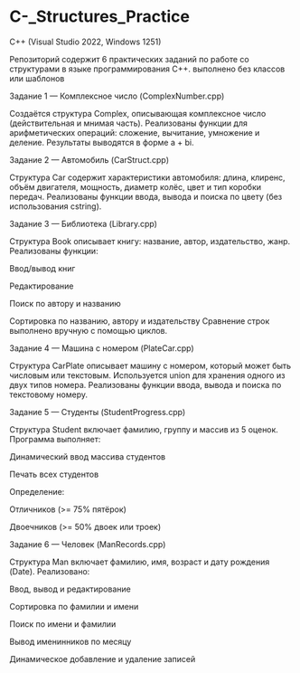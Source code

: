 # C-_Structures_Practice 

C++ (Visual Studio 2022, Windows 1251)

Репозиторий содержит 6 практических заданий по работе со структурами в языке программирования C++. выполнено без классов или шаблонов 

Задание 1 — Комплексное число (ComplexNumber.cpp)

Создаётся структура Complex, описывающая комплексное число (действительная и мнимая часть). Реализованы функции для арифметических операций: сложение, вычитание, умножение и деление. Результаты выводятся в форме a + bi.

Задание 2 — Автомобиль (CarStruct.cpp)

Структура Car содержит характеристики автомобиля: длина, клиренс, объём двигателя, мощность, диаметр колёс, цвет и тип коробки передач. Реализованы функции ввода, вывода и поиска по цвету (без использования cstring).

Задание 3 — Библиотека (Library.cpp)

Структура Book описывает книгу: название, автор, издательство, жанр. Реализованы функции:

Ввод/вывод книг

Редактирование

Поиск по автору и названию

Сортировка по названию, автору и издательству
Сравнение строк выполнено вручную с помощью циклов.

Задание 4 — Машина с номером (PlateCar.cpp)

Структура CarPlate описывает машину с номером, который может быть числовым или текстовым. Используется union для хранения одного из двух типов номера. Реализованы функции ввода, вывода и поиска по текстовому номеру.

Задание 5 — Студенты (StudentProgress.cpp)

Структура Student включает фамилию, группу и массив из 5 оценок. Программа выполняет:

Динамический ввод массива студентов

Печать всех студентов

Определение:

Отличников (>= 75% пятёрок)

Двоечников (>= 50% двоек или троек)

Задание 6 — Человек (ManRecords.cpp)

Структура Man включает фамилию, имя, возраст и дату рождения (Date). Реализовано:

Ввод, вывод и редактирование

Сортировка по фамилии и имени

Поиск по имени и фамилии

Вывод именинников по месяцу

Динамическое добавление и удаление записей
